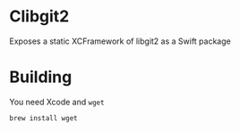 # Clibgit2

Exposes a static XCFramework of libgit2 as a Swift package

# Building

You need Xcode and `wget`

```
brew install wget
```

